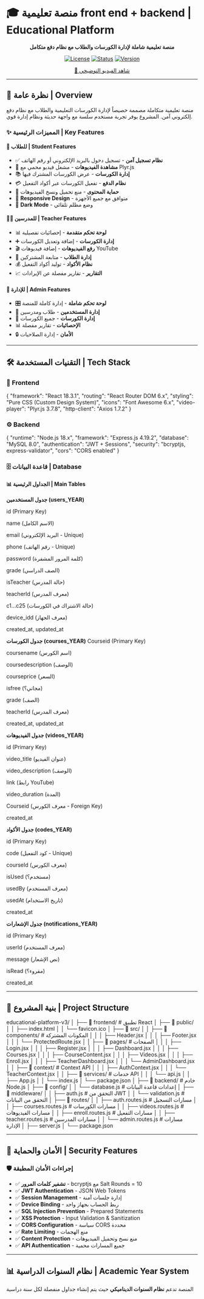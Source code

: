 # 🎓 منصة تعليمية  front end + backend  |  Educational Platform

<div align="center">


**منصة تعليمية شاملة لإدارة الكورسات والطلاب مع نظام دفع متكامل**

[![License](https://img.shields.io/badge/License-Proprietary-red.svg)](LICENSE)
[![Status](https://img.shields.io/badge/Status-Production-success.svg)]()
[![Version](https://img.shields.io/badge/Version-3.0.0-blue.svg)]()

[🎥 شاهد الفيديو التوضيحي](https://drive.google.com/file/d/YOUR_VIDEO_ID/view)

</div>

---

## 📖 نظرة عامة | Overview

منصة تعليمية متكاملة مصممة خصيصاً لإدارة الكورسات التعليمية والطلاب مع نظام دفع إلكتروني آمن. المشروع يوفر تجربة مستخدم سلسة مع واجهة حديثة ونظام إدارة قوي.

### ✨ المميزات الرئيسية | Key Features

#### 🎯 للطلاب | Student Features
- ✅ **نظام تسجيل آمن** - تسجيل دخول بالبريد الإلكتروني أو رقم الهاتف
- 🎥 **مشاهدة الفيديوهات** - مشغل فيديو محمي مع Plyr.js
- 📚 **إدارة الكورسات** - عرض الكورسات المشترك فيها
- 💳 **نظام الدفع** - تفعيل الكورسات عبر أكواد التفعيل
- 🔐 **حماية المحتوى** - منع تحميل ونسخ الفيديوهات
- 📱 **Responsive Design** - متوافق مع جميع الأجهزة
- 🌙 **Dark Mode** - وضع مظلم تلقائي

#### 👨‍🏫 للمدرسين | Teacher Features
- 📊 **لوحة تحكم متقدمة** - إحصائيات تفصيلية
- ➕ **إدارة الكورسات** - إضافة وتعديل الكورسات
- 🎬 **رفع الفيديوهات** - إضافة فيديوهات YouTube
- 👥 **إدارة الطلاب** - متابعة المشتركين
- 💰 **نظام الأكواد** - توليد أكواد التفعيل
- 📈 **التقارير** - تقارير مفصلة عن الإيرادات

#### 🔧 للإدارة | Admin Features
- 🎛️ **لوحة تحكم شاملة** - إدارة كاملة للمنصة
- 👤 **إدارة المستخدمين** - طلاب ومدرسين
- 💼 **إدارة الكورسات** - جميع الكورسات
- 📊 **الإحصائيات** - تقارير مفصلة
- 🔒 **الأمان** - إدارة الصلاحيات

---

## 🛠️ التقنيات المستخدمة | Tech Stack

### 🎨 Frontend
{
"framework": "React 18.3.1",
"routing": "React Router DOM 6.x",
"styling": "Pure CSS (Custom Design System)",
"icons": "Font Awesome 6.x",
"video-player": "Plyr.js 3.7.8",
"http-client": "Axios 1.7.2"
}


### ⚙️ Backend

{
"runtime": "Node.js 18.x",
"framework": "Express.js 4.19.2",
"database": "MySQL 8.0",
"authentication": "JWT + Sessions",
"security": "bcryptjs, express-validator",
"cors": "CORS enabled"
}



### 🗄️ قاعدة البيانات | Database

#### 📊 الجداول الرئيسية | Main Tables

**جدول المستخدمين (users_YEAR)**

id (Primary Key)

name (الاسم الكامل)

email (البريد الإلكتروني - Unique)

phone (رقم الهاتف - Unique)

password (كلمة المرور المشفرة)

grade (الصف الدراسي)

isTeacher (حالة المدرس)

teacherId (معرف المدرس)

c1...c25 (حالة الاشتراك في الكورسات)

device_idd (معرف الجهاز)

created_at, updated_at

**جدول الكورسات (courses_YEAR)**
Courseid (Primary Key)

coursename (اسم الكورس)

coursedescription (الوصف)

courseprice (السعر)

isfree (مجاني؟)

grade (الصف)

teacherId (معرف المدرس)

created_at, updated_at

**جدول الفيديوهات (videos_YEAR)**

id (Primary Key)

video_title (عنوان الفيديو)

video_description (الوصف)

link (رابط YouTube)

video_duration (المدة)

Courseid (معرف الكورس - Foreign Key)

created_at

**جدول الأكواد (codes_YEAR)**

id (Primary Key)

code (كود التفعيل - Unique)

courseId (معرف الكورس)

isUsed (مستخدم؟)

usedBy (معرف المستخدم)

usedAt (تاريخ الاستخدام)

created_at

**جدول الإشعارات (notifications_YEAR)**

id (Primary Key)

userId (معرف المستخدم)

message (نص الإشعار)

isRead (مقروء؟)

created_at


---

## 🚀 بنية المشروع | Project Structure


educational-platform-v3/
│
├── 📁 frontend/ # تطبيق React
│ ├── 📁 public/
│ │ ├── index.html
│ │ └── favicon.ico
│ ├── 📁 src/
│ │ ├── 📁 components/ # المكونات المشتركة
│ │ │ ├── Header.jsx
│ │ │ ├── Footer.jsx
│ │ │ └── ProtectedRoute.jsx
│ │ ├── 📁 pages/ # الصفحات
│ │ │ ├── Login.jsx
│ │ │ ├── Register.jsx
│ │ │ ├── Dashboard.jsx
│ │ │ ├── Courses.jsx
│ │ │ ├── CourseContent.jsx
│ │ │ ├── Videos.jsx
│ │ │ ├── Enroll.jsx
│ │ │ ├── TeacherDashboard.jsx
│ │ │ └── AdminDashboard.jsx
│ │ ├── 📁 context/ # Context API
│ │ │ ├── AuthContext.jsx
│ │ │ └── TeacherContext.jsx
│ │ ├── 📁 services/ # خدمات API
│ │ │ └── api.js
│ │ ├── App.js
│ │ └── index.js
│ └── package.json
│
├── 📁 backend/ # خادم Node.js
│ ├── 📁 config/
│ │ └── database.js # إعدادات قاعدة البيانات
│ ├── 📁 middleware/
│ │ ├── auth.js # التحقق من JWT
│ │ └── validation.js # التحقق من البيانات
│ ├── 📁 routes/
│ │ ├── auth.routes.js # مسارات التسجيل
│ │ ├── courses.routes.js # مسارات الكورسات
│ │ ├── videos.routes.js # مسارات الفيديوهات
│ │ ├── enroll.routes.js # مسارات التفعيل
│ │ ├── teacher.routes.js # مسارات المدرسين
│ │ └── admin.routes.js # مسارات الإدارة
│ ├── server.js
│ └── package.json


---

## 🔐 الأمان والحماية | Security Features

### 🛡️ إجراءات الأمان المطبقة

- ✅ **تشفير كلمات المرور** - bcryptjs مع Salt Rounds = 10
- ✅ **JWT Authentication** - JSON Web Tokens
- ✅ **Session Management** - إدارة جلسات آمنة
- ✅ **Device Binding** - ربط الحساب بجهاز واحد
- ✅ **SQL Injection Prevention** - Prepared Statements
- ✅ **XSS Protection** - Input Validation & Sanitization
- ✅ **CORS Configuration** - سياسة CORS محددة
- ✅ **Rate Limiting** - منع الهجمات
- ✅ **Content Protection** - منع نسخ وتحميل الفيديوهات
- ✅ **API Authentication** - جميع المسارات محمية

---

## 📊 نظام السنوات الدراسية | Academic Year System

المنصة تدعم **نظام السنوات الديناميكي** حيث يتم إنشاء جداول منفصلة لكل سنة دراسية


